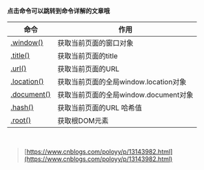 **点击命令可以跳转到命令详解的文章哦**

| 命令 | 作用 |
| --- | --- |
| [.window()](https://www.cnblogs.com/poloyy/p/13151135.html) | 获取当前页面的窗口对象 |
| [.title()](https://www.cnblogs.com/poloyy/p/13149627.html) | 获取当前页面的title |
| [.url()](https://www.cnblogs.com/poloyy/p/13149710.html) | 获取当前页面的URL |
| [.location()](https://www.cnblogs.com/poloyy/p/13152064.html) | 获取当前页面的全局window.location对象 |
| [.document()](https://www.cnblogs.com/poloyy/p/13151943.html) | 获取当前页面的全局window.document对象 |
| [.hash()](https://www.cnblogs.com/poloyy/p/13150936.html) | 获取当前页面的URL 哈希值 |
| [.root()](https://www.cnblogs.com/poloyy/p/13151649.html) | 获取根DOM元素 |

 
> [https://www.cnblogs.com/poloyy/p/13143982.html](https://www.cnblogs.com/poloyy/p/13143982.html)

